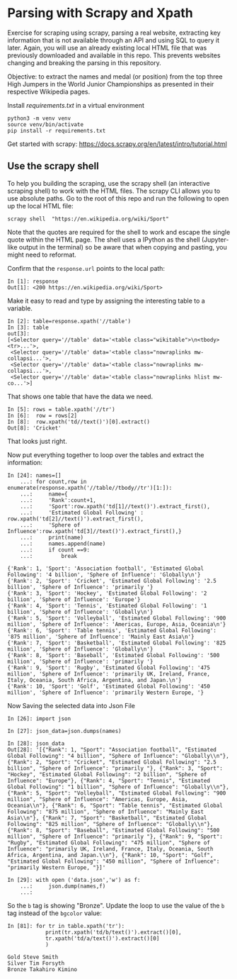 # Parsing with Scrapy and Xpath
Exercise for scraping using scrapy, parsing a real website, extracting key information that is not available through an API and using SQL to query it later. Again, you will use an already existing local HTML file that was previously downloaded and available in this repo. This prevents websites changing and breaking the parsing in this repository.

Objective: to extract the names and medal (or position) from the top three High Jumpers in the World Junior Championships as presented in their respective Wikipedia pages.

Install _requirements.txt_ in a virtual environment

```
python3 -m venv venv
source venv/bin/activate
pip install -r requirements.txt
```


Get started with scrapy: https://docs.scrapy.org/en/latest/intro/tutorial.html

## Use the scrapy shell

To help you building the scraping, use the scrapy shell (an interactive scraping shell) to work with the HTML files. The scrapy CLI allows you to use absolute paths. Go to the root of this repo and run the following to open up the local HTML file:

```
scrapy shell  "https://en.wikipedia.org/wiki/Sport"
```

Note that the quotes are required for the shell to work and escape the single quote within the HTML page. The shell uses a IPython as the shell (Jupyter-like output in the terminal) so be aware that when copying and pasting, you might need to reformat.

Confirm that the `response.url` points to the local path:

```
In [1]: response
Out[1]: <200 https://en.wikipedia.org/wiki/Sport>
```

Make it easy to read and type by assigning the interesting table to a variable.

```
In [2]: table=response.xpath('//table')
In [3]: table            
out[3]:
[<Selector query='//table' data='<table class="wikitable">\n<tbody><tr>...'>,
 <Selector query='//table' data='<table class="nowraplinks mw-collapsi...'>,
 <Selector query='//table' data='<table class="nowraplinks mw-collapsi...'>,
 <Selector query='//table' data='<table class="nowraplinks hlist mw-co...'>]
```

That shows one table that have the data we need. 
```
In [5]: rows = table.xpath('//tr')
In [6]:  row = rows[2]
In [8]:  row.xpath('td//text()')[0].extract()
Out[8]: 'Cricket'
```
That looks just right.

Now put everything together to loop over the tables and extract the information:

```
In [24]: names=[]
    ...: for count,row in enumerate(response.xpath('//table//tbody//tr')[1:]):
    ...:     name={
    ...:     'Rank':count+1,
    ...:     'Sport':row.xpath('td[1]//text()').extract_first(),
    ...:     'Estimated Global Following' : row.xpath('td[2]//text()').extract_first(),
    ...:     'Sphere of Influence':row.xpath('td[3]//text()').extract_first(),}
    ...:     print(name)
    ...:     names.append(name)
    ...:     if count ==9:
    ...:         break

{'Rank': 1, 'Sport': 'Association football', 'Estimated Global Following': '4 billion', 'Sphere of Influence': 'Globally\n'}
{'Rank': 2, 'Sport': 'Cricket', 'Estimated Global Following': '2.5 billion', 'Sphere of Influence': 'primarily '}
{'Rank': 3, 'Sport': 'Hockey', 'Estimated Global Following': '2 billion', 'Sphere of Influence': 'Europe'}
{'Rank': 4, 'Sport': 'Tennis', 'Estimated Global Following': '1 billion', 'Sphere of Influence': 'Globally\n'}
{'Rank': 5, 'Sport': 'Volleyball', 'Estimated Global Following': '900 million', 'Sphere of Influence': 'Americas, Europe, Asia, Oceania\n'}
{'Rank': 6, 'Sport': 'Table tennis', 'Estimated Global Following': '875 million', 'Sphere of Influence': 'Mainly East Asia\n'}
{'Rank': 7, 'Sport': 'Basketball', 'Estimated Global Following': '825 million', 'Sphere of Influence': 'Globally\n'}
{'Rank': 8, 'Sport': 'Baseball', 'Estimated Global Following': '500 million', 'Sphere of Influence': 'primarily '}
{'Rank': 9, 'Sport': 'Rugby', 'Estimated Global Following': '475 million', 'Sphere of Influence': 'primarily UK, Ireland, France, Italy, Oceania, South Africa, Argentina, and Japan.\n'}
{'Rank': 10, 'Sport': 'Golf', 'Estimated Global Following': '450 million', 'Sphere of Influence': 'primarily Western Europe, '}
```

Now Saving the selected data into Json File 

```
In [26]: import json

In [27]: json_data=json.dumps(names)

In [28]: json_data
Out[28]: '[{"Rank": 1, "Sport": "Association football", "Estimated Global Following": "4 billion", "Sphere of Influence": "Globally\\n"}, {"Rank": 2, "Sport": "Cricket", "Estimated Global Following": "2.5 billion", "Sphere of Influence": "primarily "}, {"Rank": 3, "Sport": "Hockey", "Estimated Global Following": "2 billion", "Sphere of Influence": "Europe"}, {"Rank": 4, "Sport": "Tennis", "Estimated Global Following": "1 billion", "Sphere of Influence": "Globally\\n"}, {"Rank": 5, "Sport": "Volleyball", "Estimated Global Following": "900 million", "Sphere of Influence": "Americas, Europe, Asia, Oceania\\n"}, {"Rank": 6, "Sport": "Table tennis", "Estimated Global Following": "875 million", "Sphere of Influence": "Mainly East Asia\\n"}, {"Rank": 7, "Sport": "Basketball", "Estimated Global Following": "825 million", "Sphere of Influence": "Globally\\n"}, {"Rank": 8, "Sport": "Baseball", "Estimated Global Following": "500 million", "Sphere of Influence": "primarily "}, {"Rank": 9, "Sport": "Rugby", "Estimated Global Following": "475 million", "Sphere of Influence": "primarily UK, Ireland, France, Italy, Oceania, South Africa, Argentina, and Japan.\\n"}, {"Rank": 10, "Sport": "Golf", "Estimated Global Following": "450 million", "Sphere of Influence": "primarily Western Europe, "}]'

In [29]: with open ('data.json','w') as f:
    ...:     json.dump(names,f)
    ...:

 ```

 So the `b` tag is showing "Bronze". Update the loop to use the value of the `b` tag instead of the `bgcolor` value:

 ```
 In [81]: for tr in table.xpath('tr'):
             print(tr.xpath('td/b/text()').extract()[0],
             tr.xpath('td/a/text()').extract()[0]
             )

Gold Steve Smith
Silver Tim Forsyth
Bronze Takahiro Kimino
```

